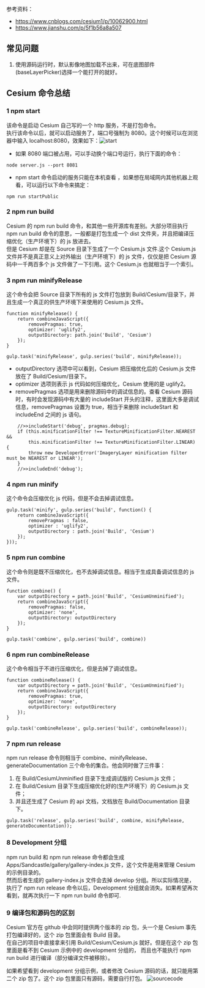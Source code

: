 参考资料：
- https://www.cnblogs.com/cesium1/p/10062900.html
- https://www.jianshu.com/p/5f1b56a8a507

## 常见问题

1.  使用源码运行时，默认影像地图加载不出来，可在底图部件(baseLayerPicker)选择一个能打开的就好。

## Cesium 命令总结

### 1 npm start

该命令是启动 Cesium 自己写的一个 http 服务，不是打包命令。  
执行该命令以后，就可以启动服务了，端口号强制为 8080。这个时候可以在浏览器中输入 localhost:8080，效果如下：![start](./start.jpeg)

- 如果 8080 端口被占用，可以手动换个端口号运行，执行下面的命令：

```
node server.js --port 8081
```

- npm start 命令启动的服务只能在本机查看 ，如果想在局域网内其他机器上观看，可以运行以下命令来搞定：

```
npm run startPublic
```

### 2 npm run build

Cesium 的 npm run build 命令，和其他一些开源库有差别。大部分项目执行 npm run build 命令的意思，一般都是打包生成一个 dist 文件夹，并且把编译压缩优化（生产环境下）的 js 放进去。  
但是 Cesium 却是在 Source 目录下生成了一个 Cesium.js 文件.这个 Cesium.js 文件并不是真正意义上对外输出（生产环境下）的 js 文件，仅仅是把 Cesium 源码中一千两百多个 js 文件做了一下引用。这个 Cesium.js 也就相当于一个索引。

### 3 npm run minifyRelease

这个命令会把 Source 目录下所有的 js 文件打包放到 Build/Cesium/目录下，并且生成一个真正的供生产环境下来使用的 Cesium.js 文件。

```
function minifyRelease() {
    return combineJavaScript({
        removePragmas: true,
        optimizer: 'uglify2',
        outputDirectory: path.join('Build', 'Cesium')
    });
}

gulp.task('minifyRelease', gulp.series('build', minifyRelease));

```

- outputDirectory 选项中可以看到，Cesium 把压缩优化后的 Cesium.js 文件放在了 Build/Cesium/目录下。
- optimizer 选项则表示 js 代码如何压缩优化，Cesium 使用的是 uglify2。
- removePragmas 选项是用来删除源码中的调试信息的。查看 Cesium 源码时，有时会发现源码中有大量的 includeStart 开头的注释，这里面大多是调试信息，removePragmas 设置为 true，相当于来删除 includeStart 和 includeEnd 之间的 js 语句。

```
    //>>includeStart('debug', pragmas.debug);
    if (this.minificationFilter !== TextureMinificationFilter.NEAREST &&
        this.minificationFilter !== TextureMinificationFilter.LINEAR) {
        throw new DeveloperError('ImageryLayer minification filter must be NEAREST or LINEAR');
    }
    //>>includeEnd('debug');
```

### 4 npm run minify

这个命令会压缩优化 js 代码，但是不会去掉调试信息。

```
gulp.task('minify', gulp.series('build', function() {
    return combineJavaScript({
        removePragmas : false,
        optimizer : 'uglify2',
        outputDirectory : path.join('Build', 'Cesium')
    });
}));
```

### 5 npm run combine

这个命令则是既不压缩优化，也不去掉调试信息。相当于生成具备调试信息的 js 文件。

```
function combine() {
    var outputDirectory = path.join('Build', 'CesiumUnminified');
    return combineJavaScript({
        removePragmas: false,
        optimizer: 'none',
        outputDirectory: outputDirectory
    });
}

gulp.task('combine', gulp.series('build', combine))
```

### 6 npm run combineRelease

这个命令相当于不进行压缩优化，但是去掉了调试信息。

```
function combineRelease() {
    var outputDirectory = path.join('Build', 'CesiumUnminified');
    return combineJavaScript({
        removePragmas: true,
        optimizer: 'none',
        outputDirectory: outputDirectory
    });
}

gulp.task('combineRelease', gulp.series('build', combineRelease));
```

### 7 npm run release

npm run release 命令则相当于 combine、minifyRelease、generateDocumentation 三个命令的集合。他会同时做了三件事：

1. 在 Build/CesiumUnminified 目录下生成调试版的 Cesium.js 文件；
2. 在 Build/Cesium 目录下生成压缩优化好的(生产环境下）的 Cesium.js 文件；
3. 并且还生成了 Cesium 的 api 文档，文档放在 Build/Documentation 目录下。

```
gulp.task('release', gulp.series('build', combine, minifyRelease, generateDocumentation));
```

### 8 Development 分组

npm run build 和 npm run release 命令都会生成 Apps/Sandcastle/gallery/gallery-index.js 文件，这个文件是用来管理 Cesium 的示例目录的。  
然而后者生成的 gallery-index.js 文件会去掉 develop 分组。所以实际情况是，执行了 npm run release 命令以后，Development 分组就会消失。如果希望再次看到，就再次执行一下 npm run build 命令即可.

### 9 编译包和源码包的区别

Cesium 官方在 github 中会同时提供两个版本的 zip 包，头一个是 Cesium 事先打包编译好的，这个 zip 包里面会有 Build 目录。  
在自己的项目中直接拿来引用 Build/Cesium/Cesium.js 就好。但是在这个 zip 包里面是看不到 Cesium 示例中的 development 分组的， 而且也不能执行 npm run build 进行编译（部分编译文件被移除）。

如果希望看到 development 分组示例，或者修改 Cesium 源码的话，就只能用第二个 zip 包了。这个 zip 包里面只有源码，需要自行打包。
![sourcecode](./sourcecode.jpg)
